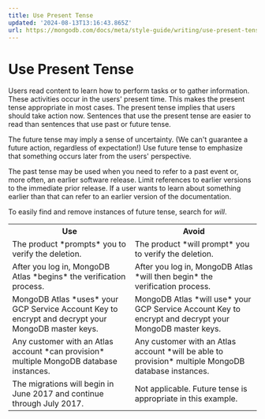 ```yaml
---
title: Use Present Tense
updated: '2024-08-13T13:16:43.865Z'
url: https://mongodb.com/docs/meta/style-guide/writing/use-present-tense/
---
```


# Use Present Tense

Users read content to learn how to perform tasks or to gather information. These activities occur in the users' present time. This makes the present tense appropriate in most cases. The present tense implies that users should take action now. Sentences that use the present tense are easier to read than sentences that use past or future tense.

The future tense may imply a sense of uncertainty. (We can't guarantee a future action, regardless of expectation!) Use future tense to emphasize that something occurs later from the users' perspective.

The past tense may be used when you need to refer to a past event or, more often, an earlier software release. Limit references to earlier versions to the immediate prior release. If a user wants to learn about something earlier than that can refer to an earlier version of the documentation.

To easily find and remove instances of future tense, search for *will*.

<table>
<tr>
<th id="Use">
Use

</th>
<th id="Avoid">
Avoid

</th>
</tr>
<tr>
<td headers="Use">
The product *prompts* you to verify the deletion.

</td>
<td headers="Avoid">
The product *will prompt* you to verify the deletion.

</td>
</tr>
<tr>
<td headers="Use">
After you log in, MongoDB Atlas *begins* the verification process.

</td>
<td headers="Avoid">
After you log in, MongoDB Atlas *will then begin* the verification process.

</td>
</tr>
<tr>
<td headers="Use">
MongoDB Atlas *uses* your GCP Service Account Key to encrypt and decrypt your MongoDB master keys.

</td>
<td headers="Avoid">
MongoDB Atlas *will use* your GCP Service Account Key to encrypt and decrypt your MongoDB master keys.

</td>
</tr>
<tr>
<td headers="Use">
Any customer with an Atlas account *can provision* multiple MongoDB database instances.

</td>
<td headers="Avoid">
Any customer with an Atlas account *will be able to provision* multiple MongoDB database instances.

</td>
</tr>
<tr>
<td headers="Use">
The migrations will begin in June 2017 and continue through July 2017.

</td>
<td headers="Avoid">
Not applicable. Future tense is appropriate in this example.

</td>
</tr>
</table>